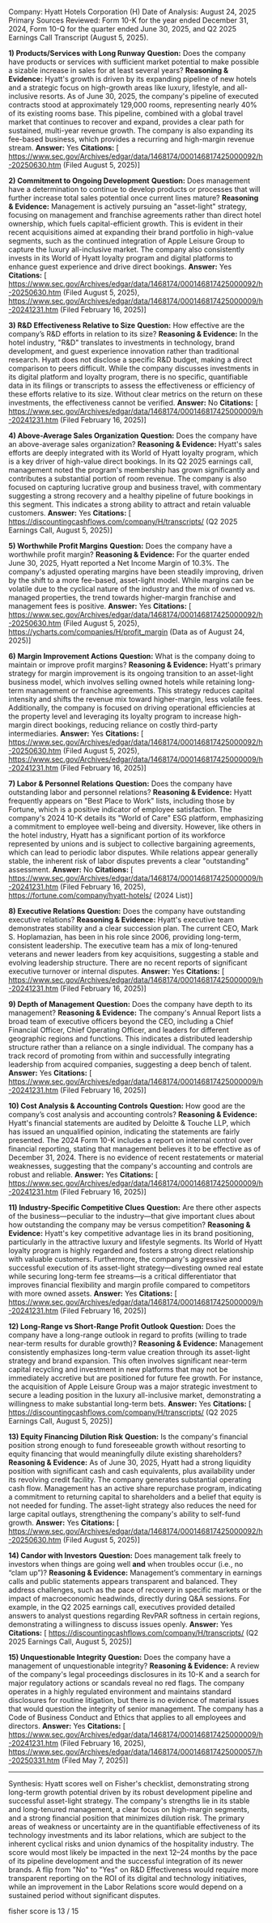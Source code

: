 Company: Hyatt Hotels Corporation (H)
Date of Analysis: August 24, 2025
Primary Sources Reviewed: Form 10-K for the year ended December 31, 2024, Form 10-Q for the quarter ended June 30, 2025, and Q2 2025 Earnings Call Transcript (August 5, 2025).

**1) Products/Services with Long Runway**
**Question:** Does the company have products or services with sufficient market potential to make possible a sizable increase in sales for at least several years?
**Reasoning & Evidence:** Hyatt's growth is driven by its expanding pipeline of new hotels and a strategic focus on high-growth areas like luxury, lifestyle, and all-inclusive resorts. As of June 30, 2025, the company's pipeline of executed contracts stood at approximately 129,000 rooms, representing nearly 40% of its existing rooms base. This pipeline, combined with a global travel market that continues to recover and expand, provides a clear path for sustained, multi-year revenue growth. The company is also expanding its fee-based business, which provides a recurring and high-margin revenue stream.
**Answer:** Yes
**Citations:** [ https://www.sec.gov/Archives/edgar/data/1468174/000146817425000092/h-20250630.htm (Filed August 5, 2025)]

**2) Commitment to Ongoing Development**
**Question:** Does management have a determination to continue to develop products or processes that will further increase total sales potential once current lines mature?
**Reasoning & Evidence:** Management is actively pursuing an "asset-light" strategy, focusing on management and franchise agreements rather than direct hotel ownership, which fuels capital-efficient growth. This is evident in their recent acquisitions aimed at expanding their brand portfolio in high-value segments, such as the continued integration of Apple Leisure Group to capture the luxury all-inclusive market. The company also consistently invests in its World of Hyatt loyalty program and digital platforms to enhance guest experience and drive direct bookings.
**Answer:** Yes
**Citations:** [ https://www.sec.gov/Archives/edgar/data/1468174/000146817425000092/h-20250630.htm (Filed August 5, 2025), https://www.sec.gov/Archives/edgar/data/1468174/000146817425000009/h-20241231.htm (Filed February 16, 2025)]

**3) R&D Effectiveness Relative to Size**
**Question:** How effective are the company’s R&D efforts in relation to its size?
**Reasoning & Evidence:** In the hotel industry, "R&D" translates to investments in technology, brand development, and guest experience innovation rather than traditional research. Hyatt does not disclose a specific R&D budget, making a direct comparison to peers difficult. While the company discusses investments in its digital platform and loyalty program, there is no specific, quantifiable data in its filings or transcripts to assess the effectiveness or efficiency of these efforts relative to its size. Without clear metrics on the return on these investments, the effectiveness cannot be verified.
**Answer:** No
**Citations:** [ https://www.sec.gov/Archives/edgar/data/1468174/000146817425000009/h-20241231.htm (Filed February 16, 2025)]

**4) Above-Average Sales Organization**
**Question:** Does the company have an above-average sales organization?
**Reasoning & Evidence:** Hyatt's sales efforts are deeply integrated with its World of Hyatt loyalty program, which is a key driver of high-value direct bookings. In its Q2 2025 earnings call, management noted the program's membership has grown significantly and contributes a substantial portion of room revenue. The company is also focused on capturing lucrative group and business travel, with commentary suggesting a strong recovery and a healthy pipeline of future bookings in this segment. This indicates a strong ability to attract and retain valuable customers.
**Answer:** Yes
**Citations:** [ https://discountingcashflows.com/company/H/transcripts/ (Q2 2025 Earnings Call, August 5, 2025)]

**5) Worthwhile Profit Margins**
**Question:** Does the company have a worthwhile profit margin?
**Reasoning & Evidence:** For the quarter ended June 30, 2025, Hyatt reported a Net Income Margin of 10.3%. The company's adjusted operating margins have been steadily improving, driven by the shift to a more fee-based, asset-light model. While margins can be volatile due to the cyclical nature of the industry and the mix of owned vs. managed properties, the trend towards higher-margin franchise and management fees is positive.
**Answer:** Yes
**Citations:** [ https://www.sec.gov/Archives/edgar/data/1468174/000146817425000092/h-20250630.htm (Filed August 5, 2025), https://ycharts.com/companies/H/profit_margin (Data as of August 24, 2025)]

**6) Margin Improvement Actions**
**Question:** What is the company doing to maintain or improve profit margins?
**Reasoning & Evidence:** Hyatt's primary strategy for margin improvement is its ongoing transition to an asset-light business model, which involves selling owned hotels while retaining long-term management or franchise agreements. This strategy reduces capital intensity and shifts the revenue mix toward higher-margin, less volatile fees. Additionally, the company is focused on driving operational efficiencies at the property level and leveraging its loyalty program to increase high-margin direct bookings, reducing reliance on costly third-party intermediaries.
**Answer:** Yes
**Citations:** [ https://www.sec.gov/Archives/edgar/data/1468174/000146817425000092/h-20250630.htm (Filed August 5, 2025), https://www.sec.gov/Archives/edgar/data/1468174/000146817425000009/h-20241231.htm (Filed February 16, 2025)]

**7) Labor & Personnel Relations**
**Question:** Does the company have outstanding labor and personnel relations?
**Reasoning & Evidence:** Hyatt frequently appears on "Best Place to Work" lists, including those by Fortune, which is a positive indicator of employee satisfaction. The company's 2024 10-K details its "World of Care" ESG platform, emphasizing a commitment to employee well-being and diversity. However, like others in the hotel industry, Hyatt has a significant portion of its workforce represented by unions and is subject to collective bargaining agreements, which can lead to periodic labor disputes. While relations appear generally stable, the inherent risk of labor disputes prevents a clear "outstanding" assessment.
**Answer:** No
**Citations:** [ https://www.sec.gov/Archives/edgar/data/1468174/000146817425000009/h-20241231.htm (Filed February 16, 2025), https://fortune.com/company/hyatt-hotels/ (2024 List)]

**8) Executive Relations**
**Question:** Does the company have outstanding executive relations?
**Reasoning & Evidence:** Hyatt's executive team demonstrates stability and a clear succession plan. The current CEO, Mark S. Hoplamazian, has been in his role since 2006, providing long-term, consistent leadership. The executive team has a mix of long-tenured veterans and newer leaders from key acquisitions, suggesting a stable and evolving leadership structure. There are no recent reports of significant executive turnover or internal disputes.
**Answer:** Yes
**Citations:** [ https://www.sec.gov/Archives/edgar/data/1468174/000146817425000009/h-20241231.htm (Filed February 16, 2025)]

**9) Depth of Management**
**Question:** Does the company have depth to its management?
**Reasoning & Evidence:** The company's Annual Report lists a broad team of executive officers beyond the CEO, including a Chief Financial Officer, Chief Operating Officer, and leaders for different geographic regions and functions. This indicates a distributed leadership structure rather than a reliance on a single individual. The company has a track record of promoting from within and successfully integrating leadership from acquired companies, suggesting a deep bench of talent.
**Answer:** Yes
**Citations:** [ https://www.sec.gov/Archives/edgar/data/1468174/000146817425000009/h-20241231.htm (Filed February 16, 2025)]

**10) Cost Analysis & Accounting Controls**
**Question:** How good are the company’s cost analysis and accounting controls?
**Reasoning & Evidence:** Hyatt's financial statements are audited by Deloitte & Touche LLP, which has issued an unqualified opinion, indicating the statements are fairly presented. The 2024 Form 10-K includes a report on internal control over financial reporting, stating that management believes it to be effective as of December 31, 2024. There is no evidence of recent restatements or material weaknesses, suggesting that the company's accounting and controls are robust and reliable.
**Answer:** Yes
**Citations:** [ https://www.sec.gov/Archives/edgar/data/1468174/000146817425000009/h-20241231.htm (Filed February 16, 2025)]

**11) Industry-Specific Competitive Clues**
**Question:** Are there other aspects of the business—peculiar to the industry—that give important clues about how outstanding the company may be versus competition?
**Reasoning & Evidence:** Hyatt's key competitive advantage lies in its brand positioning, particularly in the attractive luxury and lifestyle segments. Its World of Hyatt loyalty program is highly regarded and fosters a strong direct relationship with valuable customers. Furthermore, the company's aggressive and successful execution of its asset-light strategy—divesting owned real estate while securing long-term fee streams—is a critical differentiator that improves financial flexibility and margin profile compared to competitors with more owned assets.
**Answer:** Yes
**Citations:** [ https://www.sec.gov/Archives/edgar/data/1468174/000146817425000009/h-20241231.htm (Filed February 16, 2025)]

**12) Long-Range vs Short-Range Profit Outlook**
**Question:** Does the company have a long-range outlook in regard to profits (willing to trade near-term results for durable growth)?
**Reasoning & Evidence:** Management consistently emphasizes long-term value creation through its asset-light strategy and brand expansion. This often involves significant near-term capital recycling and investment in new platforms that may not be immediately accretive but are positioned for future fee growth. For instance, the acquisition of Apple Leisure Group was a major strategic investment to secure a leading position in the luxury all-inclusive market, demonstrating a willingness to make substantial long-term bets.
**Answer:** Yes
**Citations:** [ https://discountingcashflows.com/company/H/transcripts/ (Q2 2025 Earnings Call, August 5, 2025)]

**13) Equity Financing Dilution Risk**
**Question:** Is the company's financial position strong enough to fund foreseeable growth without resorting to equity financing that would meaningfully dilute existing shareholders?
**Reasoning & Evidence:** As of June 30, 2025, Hyatt had a strong liquidity position with significant cash and cash equivalents, plus availability under its revolving credit facility. The company generates substantial operating cash flow. Management has an active share repurchase program, indicating a commitment to returning capital to shareholders and a belief that equity is not needed for funding. The asset-light strategy also reduces the need for large capital outlays, strengthening the company's ability to self-fund growth.
**Answer:** Yes
**Citations:** [ https://www.sec.gov/Archives/edgar/data/1468174/000146817425000092/h-20250630.htm (Filed August 5, 2025)]

**14) Candor with Investors**
**Question:** Does management talk freely to investors when things are going well **and** when troubles occur (i.e., no “clam up”)?
**Reasoning & Evidence:** Management’s commentary in earnings calls and public statements appears transparent and balanced. They address challenges, such as the pace of recovery in specific markets or the impact of macroeconomic headwinds, directly during Q&A sessions. For example, in the Q2 2025 earnings call, executives provided detailed answers to analyst questions regarding RevPAR softness in certain regions, demonstrating a willingness to discuss issues openly.
**Answer:** Yes
**Citations:** [ https://discountingcashflows.com/company/H/transcripts/ (Q2 2025 Earnings Call, August 5, 2025)]

**15) Unquestionable Integrity**
**Question:** Does the company have a management of unquestionable integrity?
**Reasoning & Evidence:** A review of the company's legal proceedings disclosures in its 10-K and a search for major regulatory actions or scandals reveal no red flags. The company operates in a highly regulated environment and maintains standard disclosures for routine litigation, but there is no evidence of material issues that would question the integrity of senior management. The company has a Code of Business Conduct and Ethics that applies to all employees and directors.
**Answer:** Yes
**Citations:** [ https://www.sec.gov/Archives/edgar/data/1468174/000146817425000009/h-20241231.htm (Filed February 16, 2025), https://www.sec.gov/Archives/edgar/data/1468174/000146817425000057/h-20250331.htm (Filed May 7, 2025)]

---
Synthesis:
Hyatt scores well on Fisher's checklist, demonstrating strong long-term growth potential driven by its robust development pipeline and successful asset-light strategy. The company's strengths lie in its stable and long-tenured management, a clear focus on high-margin segments, and a strong financial position that minimizes dilution risk. The primary areas of weakness or uncertainty are in the quantifiable effectiveness of its technology investments and its labor relations, which are subject to the inherent cyclical risks and union dynamics of the hospitality industry. The score would most likely be impacted in the next 12–24 months by the pace of its pipeline development and the successful integration of its newer brands. A flip from "No" to "Yes" on R&D Effectiveness would require more transparent reporting on the ROI of its digital and technology initiatives, while an improvement in the Labor Relations score would depend on a sustained period without significant disputes.

fisher score is 13 / 15